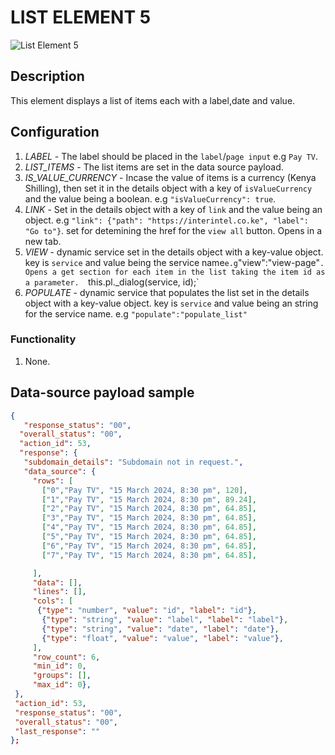 # LIST ELEMENT 5

![List Element 5](https://i.postimg.cc/ZK095YMJ/Screenshot-2024-08-28-153446.png)

## Description

This element displays a list of items each with a label,date and value.

## Configuration

1. *LABEL* - The label should be placed in the  `label`/`page input`  e.g `Pay TV`.
2. *LIST_ITEMS* - The list items are set in the data source payload.
3. *IS_VALUE_CURRENCY* - Incase the value of items is a currency (Kenya Shilling), then set it in the details object with a key of `isValueCurrency` and the value being a boolean. e.g `"isValueCurrency": true`.
4. *LINK* -  Set in the details object with a key of `link` and the value being an object. e.g `"link": {"path": "https://interintel.co.ke", "label": "Go to"}`. set for detemining the href for the `view all` button. Opens in  a new tab.
5. *VIEW* - dynamic service set in the details object with a key-value object. key is `service` and value being the service name` e.g `"view":"view-page"`. Opens a get section for each item in the list taking the item id as a parameter. 
`this.pl._dialog(service, id);`
5. *POPULATE* - dynamic service that populates the list set in the details object with a key-value object. key is `service` and value being an string for the service name. e.g `"populate":"populate_list"`

### Functionality

1. None.

## Data-source payload sample

``` json
{
   "response_status": "00",
  "overall_status": "00",
  "action_id": 53,
  "response": {
   "subdomain_details": "Subdomain not in request.",
   "data_source": {
     "rows": [
       ["0","Pay TV", "15 March 2024, 8:30 pm", 120],
       ["1","Pay TV", "15 March 2024, 8:30 pm", 89.24],
       ["2","Pay TV", "15 March 2024, 8:30 pm", 64.85],
       ["3","Pay TV", "15 March 2024, 8:30 pm", 64.85],
       ["4","Pay TV", "15 March 2024, 8:30 pm", 64.85],
       ["5","Pay TV", "15 March 2024, 8:30 pm", 64.85],
       ["6","Pay TV", "15 March 2024, 8:30 pm", 64.85],
       ["7","Pay TV", "15 March 2024, 8:30 pm", 64.85],

     ],
     "data": [],
     "lines": [],
     "cols": [
      {"type": "number", "value": "id", "label": "id"},
       {"type": "string", "value": "label", "label": "label"},
       {"type": "string", "value": "date", "label": "date"},
       {"type": "float", "value": "value", "label": "value"},
     ],
     "row_count": 6,
     "min_id": 0,
     "groups": [],
     "max_id": 0},
 },
 "action_id": 53,
 "response_status": "00",
 "overall_status": "00",
 "last_response": ""
};
```
